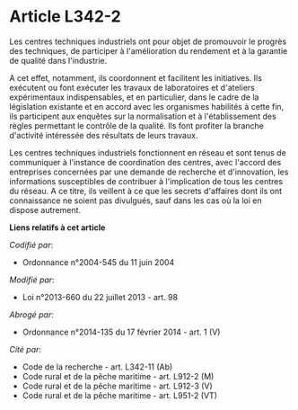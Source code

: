 # Article L342-2

Les centres techniques industriels ont pour objet de promouvoir le progrès des techniques, de participer à l'amélioration du
rendement et à la garantie de qualité dans l'industrie.

A cet effet, notamment, ils coordonnent et facilitent les initiatives. Ils exécutent ou font exécuter les travaux de
laboratoires et d'ateliers expérimentaux indispensables, et en particulier, dans le cadre de la législation existante et en
accord avec les organismes habilités à cette fin, ils participent aux enquêtes sur la normalisation et à l'établissement des
règles permettant le contrôle de la qualité. Ils font profiter la branche d'activité intéressée des résultats de leurs
travaux.

Les centres techniques industriels fonctionnent en réseau et sont tenus de communiquer à l'instance de coordination des
centres, avec l'accord des entreprises concernées par une demande de recherche et d'innovation, les informations susceptibles
de contribuer à l'implication de tous les centres du réseau. A ce titre, ils veillent à ce que les secrets d'affaires dont
ils ont connaissance ne soient pas divulgués, sauf dans les cas où la loi en dispose autrement.

**Liens relatifs à cet article**

_Codifié par_:

  - Ordonnance n°2004-545 du 11 juin 2004

_Modifié par_:

  - Loi n°2013-660 du 22 juillet 2013 - art. 98

_Abrogé par_:

  - Ordonnance n°2014-135 du 17 février 2014 - art. 1 (V)

_Cité par_:

  - Code de la recherche - art. L342-11 (Ab)
  - Code rural et de la pêche maritime - art. L912-2 (M)
  - Code rural et de la pêche maritime - art. L912-3 (V)
  - Code rural et de la pêche maritime - art. L951-2 (VT)

